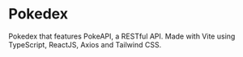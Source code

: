 # Pokedex

Pokedex that features PokeAPI, a RESTful API. Made with Vite using TypeScript, ReactJS, Axios and Tailwind CSS.